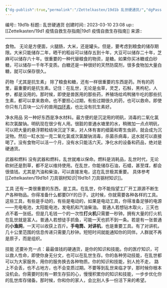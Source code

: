 ```yaml
---
{"dg-publish":true,"permalink":"/Zettelkasten/19d1b 乱世硬通货/","dgPassFrontmatter":true}
---
```


编号:: 19d1b
标题:: 乱世硬通货
创建时间:: 2023-03-10 23:08
up:: [[Zettelkasten/19d1 疫情自救生存指南\|19d1 疫情自救生存指南]]
来源:: 

---
食物。
无论是方便面，火腿肠，大米，还是罐头。但是，要考虑到粮食的储存期限。大米只能储存二年，晒干的稻谷可以储存五到十年，大豆可以储存二十年，芝麻可以储存六十年。很重要的一种代替粮食的物资，是糖。如果你买冰糖或白砂糖，可以储存一千年不变质。白糖还是一种很好的天然防腐剂，很多食物加大量白糖，就可以保存很久。

药物「尤其是抗生素」
除了粮食和糖，还有一样很重要的东西是药。所有的药里，最重要的是抗生素。记住：在乱世，无论是虫草，灵芝，石斛，黑枸杞，人参，都是没用的。那时候，即使是兽医用的那些药，养殖场给鸡鸭猪牛吃的那些抗生素，都可以拿来救命。也不要担心过期，有些过期很久的药，也可以救命。即使你只有几百块一公斤的兽用[四环素](https://www.zhihu.com/search?q=%E5%9B%9B%E7%8E%AF%E7%B4%A0&search_source=Entity&hybrid_search_source=Entity&hybrid_search_extra=%7B%22sourceType%22%3A%22answer%22%2C%22sourceId%22%3A2437594728%7D)，也比没有抗生素好。

净水用品
另一种好东西是净水材料。最方便的是沉淀用的明矾，消毒的二氧化氯和次氯酸钠。明矾现在很少有人用。很脏的普通水塘里的水，稍微加一点点明矾，可以把大量的悬浮颗粒结块沉淀下来，对人体有害的细菌和寄生虫卵，就会成为沉淀物。然后一缸水加一克二氧化氯或次氯酸钠消毒，杀菌杀病毒，这水就可以直接喝了。没有食物可以活一个月，没有水只能活六天。净化水的设备和药品，绝对是硬通货。

武器和燃料
没有武器和燃料，乱世就难以保命。燃料是消耗品，乱世时代，无论砍树还是割草，都不足以维持使用。在乱世，你能储存石油，石蜡，甚至煤，都会很值钱。尤其是汽油和柴油，可以直接发电，这在乱世极其重要。
具体参考[[Zettelkasten/19d1b1 刀具钢材知识\|19d1b1 刀具钢材知识]]。

工具
还有一类很重要的东西，是工具。在乱世，你不能指望工厂开工源源不断生产各种物品。你得准备什么都要DIY的日子。这时候，你就需要各种各样的工具。这些工具，有些是手动的，有些是电动的，如果是电动工具，你得准备足够的电源——充电电池，太阳能电池，发电机和汽油柴油。
普通人若想钻木取火，三天也点不着一张纸。但是几毛钱一个的一次性**打火机**只需要一秒钟。拥有大量的打火机在乱世就是富人。普通人若想徒手抓鱼，可能一天也抓不到一条。若是有一张普通的**小渔网**，一天可以收获上百斤。**手电筒、对讲机**，也是重要工具。有了对讲机，几十公里范围的信息传递只需要几秒钟。短短时间就能通知你的同伴。人群就不再是原子，而是组织。

技能
还要补充一点：最最值钱的硬通货，是你的知识和技能。你的医疗知识，可以救人性命，即使你身无分文，也可以在乱世生存。你的各种劳动技能，在乱世都可以为大家服务，用你的服务换去各种物质。你的知识和技能，别人抢不走， 路上不会丢，也不占地方，也不会变质过期。不要等到乱世来临才学，那时候你根本没机会。你需要时刻有一颗生存狂的心，慢慢积累你的知识和技能，一步步优化你的乱世库存储备。那时候，你和你的家人，会比别人多一份活下来的希望。